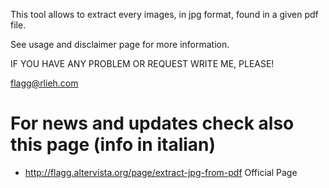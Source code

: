 This tool allows to extract every images, in jpg format, found in a given pdf file.

See usage and disclaimer page for more information.

IF YOU HAVE ANY PROBLEM OR REQUEST WRITE ME, PLEASE!

flagg@rlieh.com


# For news and updates check also this page (info in italian) #

  * http://flagg.altervista.org/page/extract-jpg-from-pdf Official Page

